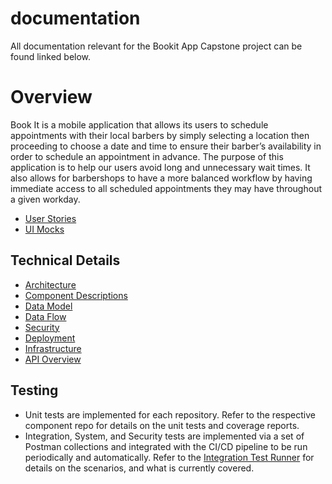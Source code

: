 # documentation

All documentation relevant for the Bookit App Capstone project can be found linked below.

# Overview

Book It is a mobile application that allows its users to schedule appointments with their local barbers by simply selecting a location then proceeding to choose a date and time to ensure their barber’s availability in order to schedule an appointment in advance. The purpose of this application is to help our users avoid long and unnecessary wait times. It also allows for barbershops to have a more balanced workflow by having immediate access to all scheduled appointments they may have throughout a given workday. 

- [User Stories](./user-stories)
- [UI Mocks]()

## Technical Details

- [Architecture](/architecture/overview.md)
- [Component Descriptions](/architecture/components.md)
- [Data Model](/architecture/datamodel.md)
- [Data Flow]()
- [Security]()
- [Deployment]()
- [Infrastructure]()
- [API Overview](https://endpointsportal.sweng-581-capstone.cloud.goog/)

## Testing

- Unit tests are implemented for each repository. Refer to the respective component repo for details on the unit tests and coverage reports.
- Integration, System, and Security tests are implemented via a set of Postman collections and integrated with the CI/CD pipeline to be run periodically and automatically. Refer to the [Integration Test Runner](https://github.com/bookit-app/integration-test-runner) for details on the scenarios, and what is currently covered.
